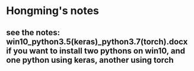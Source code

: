 # Hongming's notes
## see the notes: win10_python3.5(keras)_python3.7(torch).docx if you want to install two pythons on win10, and one python using keras, another using torch

